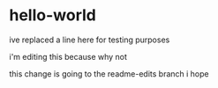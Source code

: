 hello-world
===========

ive replaced a line here for testing purposes

i'm editing this because why not

this change is going to the readme-edits branch i hope

